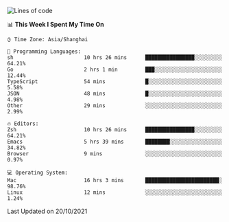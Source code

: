 <!--START_SECTION:waka-->
![Lines of code](https://img.shields.io/badge/From%20Hello%20World%20I%27ve%20Written-34391%20lines%20of%20code-blue)

📊 **This Week I Spent My Time On** 

```text
⌚︎ Time Zone: Asia/Shanghai

💬 Programming Languages: 
sh                       10 hrs 26 mins      ████████████████░░░░░░░░░   64.21% 
Go                       2 hrs 1 min         ███░░░░░░░░░░░░░░░░░░░░░░   12.44% 
TypeScript               54 mins             █░░░░░░░░░░░░░░░░░░░░░░░░   5.58% 
JSON                     48 mins             █░░░░░░░░░░░░░░░░░░░░░░░░   4.98% 
Other                    29 mins             ░░░░░░░░░░░░░░░░░░░░░░░░░   2.99%

🔥 Editors: 
Zsh                      10 hrs 26 mins      ████████████████░░░░░░░░░   64.21% 
Emacs                    5 hrs 39 mins       ████████░░░░░░░░░░░░░░░░░   34.82% 
Browser                  9 mins              ░░░░░░░░░░░░░░░░░░░░░░░░░   0.97%

💻 Operating System: 
Mac                      16 hrs 3 mins       ████████████████████████░   98.76% 
Linux                    12 mins             ░░░░░░░░░░░░░░░░░░░░░░░░░   1.24%

```


 Last Updated on 20/10/2021
<!--END_SECTION:waka-->
